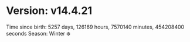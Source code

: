 # Version: v14.4.21
Time since birth: 5257 days, 126169 hours, 7570140 minutes, 454208400 seconds
Season: Winter ❄️
